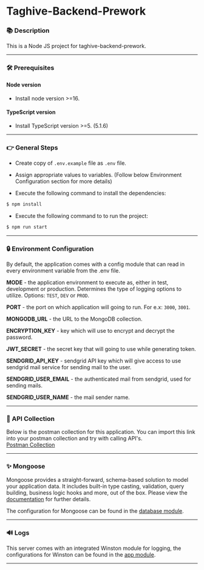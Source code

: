 # Taghive-Backend-Prework
### 📚 Description

This is a Node JS project for taghive-backend-prework.

---

### 🛠️ Prerequisites

#### Node version

- Install node version >=16.

#### TypeScript version
- Install TypeScript version >=5. (5.1.6)

---

### 👉 General Steps

- Create copy of `.env.example` file as `.env` file.

- Assign appropriate values to variables. (Follow below Environment Configuration section for more details)

- Execute the following command to install the dependencies:

```bash
$ npm install
```

- Execute the following command to to run the project:

```bash
$ npm run start
```

---

### 🔒 Environment Configuration

By default, the application comes with a config module that can read in every environment variable from the .env file.

**MODE** - the application environment to execute as, either in test, development or production. Determines the type of logging options to utilize. Options: `TEST`, `DEV` or `PROD`.

**PORT** - the port on which application will going to run. For e.x: `3000`, `3001`.

**MONGODB_URL** - the URL to the MongoDB collection.

**ENCRYPTION_KEY** - key which will use to encrypt and decrypt the password.

**JWT_SECRET** - the secret key that will going to use while generating token.

**SENDGRID_API_KEY** - sendgrid API key which will give access to use sendgrid mail service for sending mail to the user.

**SENDGRID_USER_EMAIL** - the authenticated mail from sendgrid, used for sending mails.

**SENDGRID_USER_NAME** - the mail sender name.

---


### 📝 API Collection

Below is the postman collection for this application. You can import this link into your postman collection and try with calling API's. \
[Postman Collection](https://api.postman.com/collections/17072801-4f35b5e4-512d-4488-a513-57b7b3fa66ef?access_key=PMAT-01H4ZAEQ5R4H76AF4473ETVWH6)

---

### ✨ Mongoose

Mongoose provides a straight-forward, schema-based solution to model your application data. It includes built-in type casting, validation, query building, business logic hooks and more, out of the box. Please view the [documentation](https://mongoosejs.com) for further details.

The configuration for Mongoose can be found in the [database module](/src/database/dbconfig.js#L9).

---

### 🔊 Logs

This server comes with an integrated Winston module for logging, the configurations for Winston can be found in the [app module](/src/logger/logger.js#L4).

---